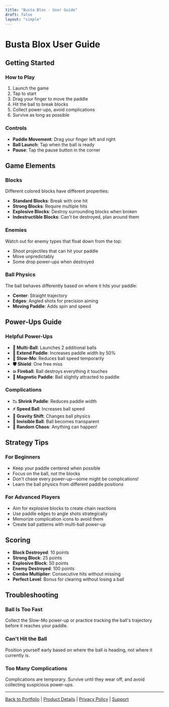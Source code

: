 ```yaml
---
title: "Busta Blox - User Guide"
draft: false
layout: "simple"
---
```


# Busta Blox User Guide

## Getting Started

### How to Play
1. Launch the game
2. Tap to start
3. Drag your finger to move the paddle
4. Hit the ball to break blocks
5. Collect power-ups, avoid complications
6. Survive as long as possible

### Controls
- **Paddle Movement**: Drag your finger left and right
- **Ball Launch**: Tap when the ball is ready
- **Pause**: Tap the pause button in the corner

## Game Elements

### Blocks
Different colored blocks have different properties:
- **Standard Blocks**: Break with one hit
- **Strong Blocks**: Require multiple hits
- **Explosive Blocks**: Destroy surrounding blocks when broken
- **Indestructible Blocks**: Can't be destroyed, plan around them

### Enemies
Watch out for enemy types that float down from the top:
- Shoot projectiles that can hit your paddle
- Move unpredictably
- Some drop power-ups when destroyed

### Ball Physics
The ball behaves differently based on where it hits your paddle:
- **Center**: Straight trajectory
- **Edges**: Angled shots for precision aiming
- **Moving Paddle**: Adds spin and speed

## Power-Ups Guide

### Helpful Power-Ups
- **🔵 Multi-Ball**: Launches 2 additional balls
- **📏 Extend Paddle**: Increases paddle width by 50%
- **🐌 Slow-Mo**: Reduces ball speed temporarily
- **🛡️ Shield**: One free miss
- **💥 Fireball**: Ball destroys everything it touches
- **🎯 Magnetic Paddle**: Ball slightly attracted to paddle

### Complications
- **📉 Shrink Paddle**: Reduces paddle width
- **⚡ Speed Ball**: Increases ball speed
- **🔄 Gravity Shift**: Changes ball physics
- **👻 Invisible Ball**: Ball becomes transparent
- **🎲 Random Chaos**: Anything can happen!

## Strategy Tips

### For Beginners
- Keep your paddle centered when possible
- Focus on the ball, not the blocks
- Don't chase every power-up—some might be complications!
- Learn the ball physics from different paddle positions

### For Advanced Players
- Aim for explosive blocks to create chain reactions
- Use paddle edges to angle shots strategically
- Memorize complication icons to avoid them
- Create ball patterns with multi-ball power-up

## Scoring

- **Block Destroyed**: 10 points
- **Strong Block**: 25 points
- **Explosive Block**: 50 points
- **Enemy Destroyed**: 100 points
- **Combo Multiplier**: Consecutive hits without missing
- **Perfect Level**: Bonus for clearing without losing a ball

## Troubleshooting

### Ball Is Too Fast
Collect the Slow-Mo power-up or practice tracking the ball's trajectory before it reaches your paddle.

### Can't Hit the Ball
Position yourself early based on where the ball is heading, not where it currently is.

### Too Many Complications
Complications are temporary. Survive until they wear off, and avoid collecting suspicious power-ups.

---

[Back to Portfolio](/rory-allen/portfolio/busta-blox/) | [Product Details](/rory-allen/busta-blox/product/) | [Privacy Policy](/rory-allen/busta-blox/privacy/) | [Support](/rory-allen/busta-blox/support/)
